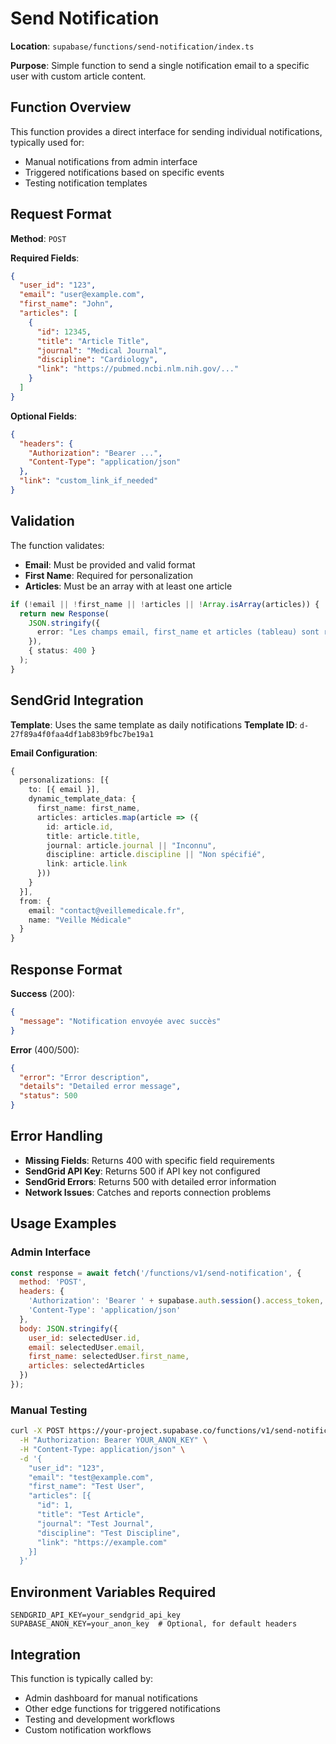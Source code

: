 # Send Notification

**Location**: `supabase/functions/send-notification/index.ts`

**Purpose**: Simple function to send a single notification email to a specific user with custom article content.

## Function Overview

This function provides a direct interface for sending individual notifications, typically used for:
- Manual notifications from admin interface
- Triggered notifications based on specific events
- Testing notification templates

## Request Format

**Method**: `POST`

**Required Fields**:
```json
{
  "user_id": "123",
  "email": "user@example.com",
  "first_name": "John",
  "articles": [
    {
      "id": 12345,
      "title": "Article Title",
      "journal": "Medical Journal",
      "discipline": "Cardiology",
      "link": "https://pubmed.ncbi.nlm.nih.gov/..."
    }
  ]
}
```

**Optional Fields**:
```json
{
  "headers": {
    "Authorization": "Bearer ...",
    "Content-Type": "application/json"
  },
  "link": "custom_link_if_needed"
}
```

## Validation

The function validates:
- **Email**: Must be provided and valid format
- **First Name**: Required for personalization
- **Articles**: Must be an array with at least one article

```typescript
if (!email || !first_name || !articles || !Array.isArray(articles)) {
  return new Response(
    JSON.stringify({
      error: "Les champs email, first_name et articles (tableau) sont requis",
    }),
    { status: 400 }
  );
}
```

## SendGrid Integration

**Template**: Uses the same template as daily notifications
**Template ID**: `d-27f89a4f0faa4df1ab83b9fbc7be19a1`

**Email Configuration**:
```typescript
{
  personalizations: [{
    to: [{ email }],
    dynamic_template_data: {
      first_name: first_name,
      articles: articles.map(article => ({
        id: article.id,
        title: article.title,
        journal: article.journal || "Inconnu",
        discipline: article.discipline || "Non spécifié",
        link: article.link
      }))
    }
  }],
  from: {
    email: "contact@veillemedicale.fr",
    name: "Veille Médicale"
  }
}
```

## Response Format

**Success** (200):
```json
{
  "message": "Notification envoyée avec succès"
}
```

**Error** (400/500):
```json
{
  "error": "Error description",
  "details": "Detailed error message",
  "status": 500
}
```

## Error Handling

- **Missing Fields**: Returns 400 with specific field requirements
- **SendGrid API Key**: Returns 500 if API key not configured
- **SendGrid Errors**: Returns 500 with detailed error information
- **Network Issues**: Catches and reports connection problems

## Usage Examples

### Admin Interface
```javascript
const response = await fetch('/functions/v1/send-notification', {
  method: 'POST',
  headers: {
    'Authorization': 'Bearer ' + supabase.auth.session().access_token,
    'Content-Type': 'application/json'
  },
  body: JSON.stringify({
    user_id: selectedUser.id,
    email: selectedUser.email,
    first_name: selectedUser.first_name,
    articles: selectedArticles
  })
});
```

### Manual Testing
```bash
curl -X POST https://your-project.supabase.co/functions/v1/send-notification \
  -H "Authorization: Bearer YOUR_ANON_KEY" \
  -H "Content-Type: application/json" \
  -d '{
    "user_id": "123",
    "email": "test@example.com",
    "first_name": "Test User",
    "articles": [{
      "id": 1,
      "title": "Test Article",
      "journal": "Test Journal",
      "discipline": "Test Discipline",
      "link": "https://example.com"
    }]
  }'
```

## Environment Variables Required

```env
SENDGRID_API_KEY=your_sendgrid_api_key
SUPABASE_ANON_KEY=your_anon_key  # Optional, for default headers
```

## Integration

This function is typically called by:
- Admin dashboard for manual notifications
- Other edge functions for triggered notifications
- Testing and development workflows
- Custom notification workflows 